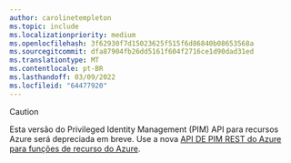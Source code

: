 ```yaml
---
author: carolinetempleton
ms.topic: include
ms.localizationpriority: medium
ms.openlocfilehash: 3f62930f7d15023625f515f6d86840b08653568a
ms.sourcegitcommit: dfa87904fb26dd5161f604f2716ce1d90dad31ed
ms.translationtype: MT
ms.contentlocale: pt-BR
ms.lasthandoff: 03/09/2022
ms.locfileid: "64477920"
---
```

<!-- markdownlint-disable MD041-->

>[!CAUTION]
>Esta versão do Privileged Identity Management (PIM) API para recursos Azure será depreciada em breve. Use a nova [API DE PIM REST do Azure para funções de recurso do Azure](/graph/api/resources/privilegedidentitymanagement-root#migrate-from-pim-v2-to-pim-v3-apis).
